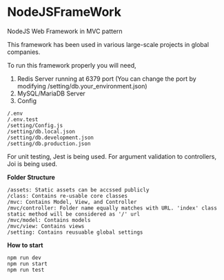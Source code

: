 # NodeJSFrameWork
NodeJS Web Framework in MVC pattern

This framework has been used in various large-scale projects in global companies.

To run this framework properly you will need,
1. Redis Server running at 6379 port (You can change the port by modifying /setting/db.your_environment.json)
2. MySQL/MariaDB Server
3. Config
```
/.env
/.env.test
/setting/Config.js
/setting/db.local.json
/setting/db.development.json
/setting/db.production.json
```

For unit testing, Jest is being used.
For argument validation to controllers, Joi is being used.

**Folder Structure**

```
/assets: Static assets can be accssed publicly
/class: Contains re-usable core classes
/mvc: Contains Model, View, and Controller
/mvc/controller: Folder name equally matches with URL. 'index' class static method will be considered as '/' url
/mvc/model: Contains models
/mvc/view: Contains views  
/setting: Contains reusuable global settings
```

**How to start**

```
npm run dev
npm run start
npm run test
```
